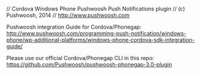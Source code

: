 // Cordova Windows Phone Pushwoosh Push Notifications plugin
// (c) Pushwoosh, 2014
// http://www.pushwoosh.com

Pushwoosh integration Guide for Cordova/Phonegap:
http://www.pushwoosh.com/programming-push-notification/windows-phone/wp-additional-platforms/windows-phone-cordova-sdk-integration-guide/

Please use our official Cordova/Phonegap CLI in this repo:
https://github.com/Pushwoosh/pushwoosh-phonegap-3.0-plugin
